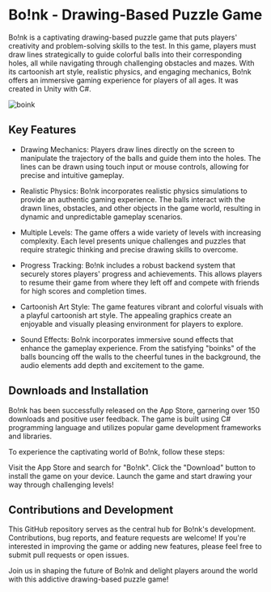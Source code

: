 # Bo!nk - Drawing-Based Puzzle Game
Bo!nk is a captivating drawing-based puzzle game that puts players' creativity and problem-solving skills to the test. In this game, players must draw lines strategically to guide colorful balls into their corresponding holes, all while navigating through challenging obstacles and mazes. With its cartoonish art style, realistic physics, and engaging mechanics, Bo!nk offers an immersive gaming experience for players of all ages. It was created in Unity with C#.

![boink](https://github.com/MarkvilleDev/Boink/assets/75771131/73f6567d-faca-4073-a34b-61e4af0026a6)

## Key Features
* Drawing Mechanics: Players draw lines directly on the screen to manipulate the trajectory of the balls and guide them into the holes. The lines can be drawn using touch input or mouse controls, allowing for precise and intuitive gameplay.

* Realistic Physics: Bo!nk incorporates realistic physics simulations to provide an authentic gaming experience. The balls interact with the drawn lines, obstacles, and other objects in the game world, resulting in dynamic and unpredictable gameplay scenarios.

* Multiple Levels: The game offers a wide variety of levels with increasing complexity. Each level presents unique challenges and puzzles that require strategic thinking and precise drawing skills to overcome.

* Progress Tracking: Bo!nk includes a robust backend system that securely stores players' progress and achievements. This allows players to resume their game from where they left off and compete with friends for high scores and completion times.

* Cartoonish Art Style: The game features vibrant and colorful visuals with a playful cartoonish art style. The appealing graphics create an enjoyable and visually pleasing environment for players to explore.

* Sound Effects: Bo!nk incorporates immersive sound effects that enhance the gameplay experience. From the satisfying "boinks" of the balls bouncing off the walls to the cheerful tunes in the background, the audio elements add depth and excitement to the game.

## Downloads and Installation
Bo!nk has been successfully released on the App Store, garnering over 150 downloads and positive user feedback. The game is built using C# programming language and utilizes popular game development frameworks and libraries.

To experience the captivating world of Bo!nk, follow these steps:

Visit the App Store and search for "Bo!nk".
Click the "Download" button to install the game on your device.
Launch the game and start drawing your way through challenging levels!

## Contributions and Development
This GitHub repository serves as the central hub for Bo!nk's development. Contributions, bug reports, and feature requests are welcome! If you're interested in improving the game or adding new features, please feel free to submit pull requests or open issues.

Join us in shaping the future of Bo!nk and delight players around the world with this addictive drawing-based puzzle game!

